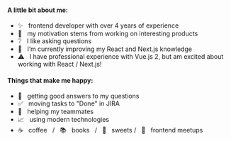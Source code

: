 #### A little bit about me:
- ✨ &nbsp; frontend developer with over 4 years of experience
- :dizzy: &nbsp; my motivation stems from working on interesting products
- :grey_question: &nbsp; I like asking questions
- 🌱 &nbsp; I’m currently improving my React and Next.js knowledge
- :warning: &nbsp; I have professional experience with Vue.js 2, but am excited about working with React / Next.js!



#### Things that make me happy:
- :raised_hands: &nbsp; getting good answers to my questions
- :white_check_mark: &nbsp; moving tasks to "Done" in JIRA
- :muscle: &nbsp; helping my teammates
- :chart_with_upwards_trend: &nbsp; using modern technologies
- :coffee: &nbsp; coffee &nbsp; / &nbsp; :books: &nbsp; books &nbsp; / &nbsp; :doughnut: &nbsp; sweets / &nbsp; :pizza: &nbsp; frontend meetups



<!--
**anabatel1/anabatel1** is a ✨ _special_ ✨ repository because its `README.md` (this file) appears on your GitHub profile.

Here are some ideas to get you started:

- 🔭 I’m currently working on ...
- 🌱 I’m currently learning ...
- 👯 I’m looking to collaborate on ...
- 🤔 I’m looking for help with ...
- 💬 Ask me about ...
- 📫 How to reach me: ...
- 😄 Pronouns: ...
- ⚡ Fun fact: ...
-->
